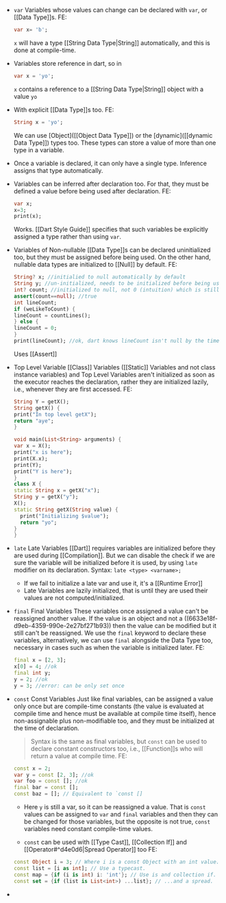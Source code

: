 - `var`
  Variables whose values can change can be declared with ``var``, or [[Data Type]]s. 
  FE: 
  ```dart
  var x= 'b';
  ```
  `x` will have a type [[String Data Type|String]] automatically, and this is done at compile-time.
- Variables store reference in dart, so in 
  ```dart
  var x = 'yo';
  ```
   `x`  contains a reference to a [[String Data Type|String]] object with a value `yo`
- With explicit [[Data Type]]s  too. 
  FE:
  ```dart
  String x = 'yo';
  ```
  
  We can use [Object]([[Object Data Type]])  or the [dynamic]([[dynamic Data Type]]) types too. These types can store a value of more than one type in a variable.
- Once a variable is declared, it can only have a single type. Inference assigns that type automatically.
- Variables can be inferred after declaration too. For that, they must be defined a value before being used after declaration.
  FE:
  ```dart
  var x;
  x=3;
  print(x); 
  ```
  Works. [[Dart Style Guide]] specifies that such variables be explicitly assigned a type rather than using `var`.
- Variables of Non-nullable [[Data Type]]s can be declared uninitialized too,  but they must be assigned before being used. On the other hand, nullable data types are initialized to [[Null]] by default.
  FE:
  ```dart
  String? x; //initialied to null automatically by default
  String y; //un-initialized, needs to be initialized before being used
  int? count; //initialized to null, not 0 (intuition) which is still a value of type int.
  assert(count==null); //true
  int lineCount;
  if (weLikeToCount) {
  lineCount = countLines();
  } else {
  lineCount = 0;
  }
  print(lineCount); //ok, dart knows lineCount isn't null by the time execution reaches here
  ```
  
  Uses [[Assert]]
- Top Level Variable
  [[Class]] Variables ([[Static]] Variables and not class instance variables) and Top Level Variables aren't initialized as soon as the executor reaches the declaration, rather they are initialized lazily, i.e., whenever they are first accessed. 
  FE:
  ```dart
  String Y = getX();
  String getX() {
  print("In top level getX");
  return "aye";
  }
  
  void main(List<String> arguments) {
  var x = X();
  print("x is here");
  print(X.x);
  print(Y);
  print("Y is here");
  }
  class X {
  static String x = getX("x");
  String y = getX("y");
  X();
  static String getX(String value) {
    print("Initializing $value");
    return "yo";
  }
  }
  ```
- ``late``
  Late Variables
  [[Dart]] requires variables are initialized before they are used during [[Compilation]]. But we can disable the check if we are sure the variable will be initialized before it is used, by using `late` modifier on its declaration.
  Syntax: `late <type> <varname>;`
  * If we fail to initialize a late var and use it, it's a [[Runtime Error]]
  * Late Variables are lazily initialized, that is until they are used their values are not computed/initialized.
- `final`
  Final Variables
  These variables once assigned a value can't be reassigned another value. If the value is an object and not a ((6633e18f-d9eb-4359-990e-2e27bf271b93)) then the value can be modified but it still can't be reassigned. We use the `final` keyword to declare these variables, alternatively, we can use `final` alongside the Data Type too, necessary in cases such as when the variable is initialized later.
  FE:
  ```dart
  final x = [2, 3];
  x[0] = 4; //ok
  final int y;
  y = 2; //ok
  y = 3; //error: can be only set once
  ```
- `const`
  Const Variables
  Just like final variables, can be assigned a value only once but are compile-time constants (the value is evaluated at compile time and hence must be available at compile time itself), hence non-assignable plus non-modifiable too, and they must be initialized at the time of declaration.
  > Syntax is the same as final variables, but `const` can be used to declare constant constructors too, i.e., [[Function]]s who will return a value at compile time.
  FE:
  ```dart
  const x = 2;
  var y = const [2, 3]; //ok
  var foo = const []; //ok
  final bar = const [];
  const baz = []; // Equivalent to `const []
  ```
  * Here `y` is still a var, so it can be reassigned a value. That is `const` values can be assigned to `var` and  `final` variables and then they can be changed for those variables, but the opposite is not true, `const` variables need constant compile-time values.
  
   * `const` can be used with [[Type Cast]], [[Collection If]] and [[Operator#^d4e0d6|Spread Operator]] too
  FE:
  ```dart
  const Object i = 3; // Where i is a const Object with an int value...
  const list = [i as int]; // Use a typecast.
  const map = {if (i is int) i: 'int'}; // Use is and collection if.
  const set = {if (list is List<int>) ...list}; // ...and a spread.
  ```
-